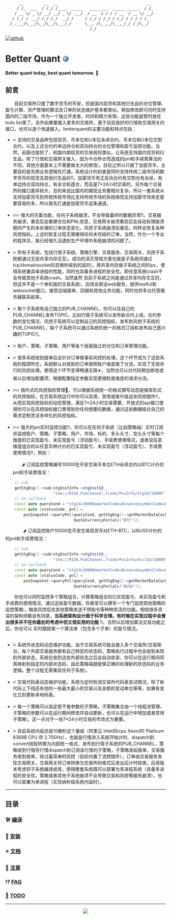 ```text
      __         __  __                                       __ 
     / /_  ___  / /_/ /____  _____   ____ ___  ______ _____  / /_
    / __ \/ _ \/ __/ __/ _ \/ ___/  / __ `/ / / / __ `/ __ \/ __/
   / /_/ /  __/ /_/ /_/  __/ /     / /_/ / /_/ / /_/ / / / / /_  
  /_.___/\___/\__/\__/\___/_/      \__, /\__,_/\__,_/_/ /_/\__/  
                                     /_/                         
```                                                        

[![github](https://img.shields.io/badge/github-byrnexu-brightgreen.svg)](https://github.com/byrnexu)

# Better Quant    <code><img height="20" src="https://raw.githubusercontent.com/github/explore/80688e429a7d4ef2fca1e82350fe8e3517d3494d/topics/cpp/cpp.png" alt="cpp"></code>  
**Better quant today, best quant tomorrow.** 💪
  ## 前言
&emsp;&emsp;目前交易所只接了数字货币的币安，但是国内现货和其他衍生品的仓位管理、盈亏计算、资产管理的算法及订单的状态维护基本都类似，稍加修改即可同时支持国内的二级市场，作为一个独立开发者，时间和精力有限，这些功能就暂时放在todo list里了。另外如果要接入更多的交易所，基于目前良好的行情和交易网关的接口，也可以逐个快速接入。betterquant的主要功能和特点包括：<br/>
* 🔥 支持的交易品种包括现货、币本位和U本位永续合约、币本位和U本位交割合约，以及上述合约的单边持仓和双向持仓的仓位管理和盈亏监控功能。当然，前面也提到了，和国内期现货的交易规则类似，让系统支持国内现货和衍生品，除了行情和交易网关接入、因为今仓昨仓而造成的pnl和手续费算法的不同，其他方面基本上不需要做太大的修改❕。目前之所以只接了加密货币，主要目的是先把业务逻辑先打通，系统设计的初衷是同时支持传统二级市场和数字货币的现货及其他衍生品的‼️。加密货币有正反向合约有交割也有永续，有单边持仓双向持仓，有全仓和逐仓，而且是7\*24小时交易的，另外每个交易所的接口差异较大，总的来说比国内的期现业务要相对复杂，所以一套系统从支持加密货币到传统传统市场比支持传统市场的系统继而支持加密市场肯定是要容易的多，所以我先打通是加密货币这条通道。<br/>
&nbsp;
* 🔥🔥 强大的灾备功能，任何子系统崩溃，不会导致最终的数据异常‼️。交易服务崩溃，重启后会重建仓位和PNL信息，交易网关崩溃重启后会自动处理崩溃期间产生的未处理的订单状态变化，风控子系统崩溃后重启，同样会恢复各种风控指标。上述的恢复过程无需撤销任何未完结的订单。当然，作为一个专业的程序员，我已经很久没遇到生产环境中系统崩溃的问题了。<br/>
&nbsp;
* 🔥 所有子系统，包括行情子系统、策略引擎、交易服务、交易网关、风控子系统都通过无锁共享内存交互❕。成功的消灭常规方案也就是子系统间通过tcp/domainsocket的百微秒级别的延时❕。用共享内存做子系统之间的ipc，使得系统兼具单进程的性能，同时也具备多进程的安全性，即任意系统crash不会导致其他子系统crash。当然虽然 目前子系统之间是通过共享内存交互的，但这并不是一个单机版的交易系统❕，后续会架设web服务，提供restful和websocket接口，接受远端报单、回报和其他业务功能，同时也将多台托管服务器联系起来。<br/>
&nbsp;
* 🔥 每个子系统有自己独立的PUB_CHANNEL，你可以往自己的PUB_CHANNEL发布TOPIC，比如行情子系统可以发布新合约上线、合约参数的变化情况、风控子系统可以定制自己的风控指标，发布到风控子系统的PUB_CHANNEL，每个子系统可以通过系统的统一的格式订阅和发布自己感兴趣的TOPIC‼️。<br/>
&nbsp;
* 🔥 账户、策略、子策略、用户等各个层面独立的仓位和订单管理功能。<br/>
&nbsp;
* 🔥 很多系统收到报单后会针对订单做事前风控的处理，这个环节成为了这些系统的瓶颈所在，系统默认对收到的订单按照账户维度做了分流，实现了无锁并行的风控处理，使得这个环节变得畅通无阻✈️，当然也可以对代码稍加修改或者以后增加配置项，根据配置指定参数实现更细粒度维度的请求分流。<br/>
&nbsp;
* 🔥🔥 插件式的风控指标管理🔌，可以根据系统统一的格式撰写动态链接库形式的风控指标，在交易系统运行中你可以启用、禁用或者升级这些风控插件‼️，从而实现风控指标的动态管理，满足7\*24小时交易需要，开放式的api接口使得你可以在风控指标接口里得到你任何想要的数据，通过这些数据结合自己的需求定制灵活多样化的风控指标。<br/>
&nbsp;
* 🔥🔥 强大的pnl实时监控功能‼️，你可以在任何子系统（比如策略端）实时订阅并监控账户、策略、子策略、用户、市场、标的、多头头寸、空头头寸等每个维度的已实现盈亏、未实现盈亏（浮动盈亏）、手续费使用情况，或者说任意维度组合的以任意币种计价的已实现盈亏、未实现盈亏（浮动盈亏）、手续费使用情况‼️，例如：</br>  
&emsp;&emsp;🌶️ 订阅监控策略编号10000在币安交易币本位ETH永续合约以BTC计价的pnl和手续费情况：
```c++
    // sub
    getStgEng()->sub(stgInstInfo->stgInstId_,
                     "shm://RISK.PubChannel.Trade/PosInfo/StgId/10000");
    // on callback                     
    const auto queryCond = "stgId=10000&marketCode=Binance&symbolCode=ETH-USD-CPerp";
    const auto [statusCode, pnl] =
        posSnapshot->queryPnl(queryCond, getStgEng()->getMarketDataCache(),
                              QuoteCurrencyForCalc("BTC"));
```
&emsp;&emsp;&emsp;&emsp;🌶️ 订阅监控账户10000在币安交易现货币对ETH-BTC，以BUSD计价的的pnl和手续费情况：
```c++
    // sub
    getStgEng()->sub(stgInstInfo->stgInstId_,
                     "shm://RISK.PubChannel.Trade/PosInfo/AcctId/10000");
    // on callback                     
    const auto queryCond = "stgId=10000&marketCode=Binance&symbolCode=ETH-BTC";
    const auto [statusCode, pnl] =
        posSnapshot->queryPnl(queryCond, getStgEng()->getMarketDataCache(),
                              QuoteCurrencyForCalc("BUSD"));
```

&emsp;&emsp;你也可以同时监控多个策略组合，计算策略组合的已实现盈亏、未实现盈亏和手续费的使用情况，通过这些盈亏数据，你甚至可以撰写一个专门监控其他策略的监控策略❕，触发风控后往其他策略发送干预指令等种种灵活的功能。相信很多资深的架构师都会有同感，**当系统架构设计趋于科学合理，有时候在实现过程中会冒出很多并不在你最初的考虑中但又很实用的功能** ‼️。当然以后增加算法交易功能之后，你也可以 实时跟踪某一个算法单（包含多个子单）的盈亏情况。<br/>
&nbsp;
* 🔥 系统外状态码动态维护功能，由于交易系统可能会接入多个交易所/交易柜台，每个外部交易服务都有自己特定的状态码，策略执行过程中也会收到未知的外部状态，系统在收到这些外部状态之后会自动收录，你可以在运行期间将其映射到指定的内部状态码，由此策略端就能够正确的处理新的状态码的业务逻辑。整个过程无需重启任何子系统❕。<br/>
&nbsp;
* 🔥 交易代码表动态维护功能，系统为定时检测交易所代码表变动情况，除了新代码上下线还有他的一些最大最小的交易以及金额的变动单位等等，如果有变化立刻更新本地码表。<br/>
&nbsp;
* 🔥 每一个策略可以指定若干套参数的子策略，子策略集合由一个线程池管理，子策略的参数可以在运行期间修改并自动更新，也可以在运行中增加或者禁用子策略❕。这一点对于一些7\*24小时交易的市场尤为重要。<br/>
&nbsp;
* 🔥 目前系统内延迟是10微秒这个量级（阿里云 Intel(R)cpu Xeon(R) Platinum 8369B CPU @ 2.70GHz），也就是行情进入系统开始计时、dispatch到convert线程转换为内部统一格式、发布到行情子系统的PUB_CHANNEL，策略收到行情将行情dispatch到订阅该行情的子策略，子策略发起报单，交易服务收到报单，经过最简单的风控（目前内置了流控插件），订单由交易服务发往交易网关，交易网关将订单转换为交易所的格式后发出后计时结束。后续版本考虑将子系统编译成库，使得整套系统既可以部署为多进程系统（具备多进程的安全性，策略或者其他子系统崩溃不会导致交易和风控等服务崩溃），也可以部署为单进程（实现纳秒级系统内延时）。<br/>
---
## 目录
### 🛠 [编译](doc/build.md)
### 🐋 [安装](doc/installation.md)
### ⭐ [文档](doc/documentation.md)
### 🧨 [注意](doc/caution.md)
### ⁉️ [FAQ](doc/faq.md)
### 🥔 [TODO](doc/todo.md)

---
<div align="center"> <img  src="https://github-readme-streak-stats.herokuapp.com?user=byrnexu&theme=onedark&date_format=M%20j%5B%2C%20Y%5D" /> </div>

